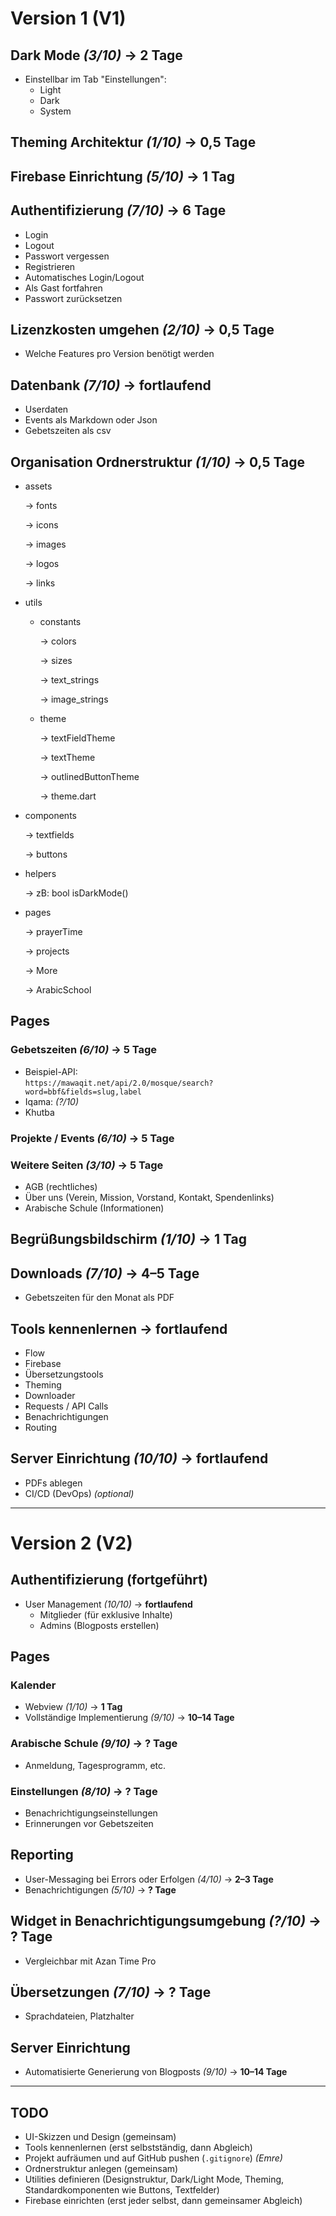 # Version 1 (V1)

## Dark Mode *(3/10)* → **2 Tage**
- Einstellbar im Tab "Einstellungen":
  - Light
  - Dark
  - System

## Theming Architektur *(1/10)* → **0,5 Tage**

## Firebase Einrichtung *(5/10)* → **1 Tag**

## Authentifizierung *(7/10)* → **6 Tage**
- Login  
- Logout  
- Passwort vergessen  
- Registrieren  
- Automatisches Login/Logout  
- Als Gast fortfahren
- Passwort zurücksetzen

## Lizenzkosten umgehen *(2/10)* → **0,5 Tage**
- Welche Features pro Version benötigt werden

## Datenbank *(7/10)* → **fortlaufend**
- Userdaten
- Events als Markdown oder Json
- Gebetszeiten als csv

## Organisation Ordnerstruktur *(1/10)* → **0,5 Tage**

- assets 

  -> fonts

  -> icons 

  -> images 

  -> logos 
  
  -> links 

- utils  

  - constants

    -> colors

    -> sizes

    -> text_strings

    -> image_strings


  - theme

    -> textFieldTheme

    -> textTheme

    -> outlinedButtonTheme

    -> theme.dart

- components

  -> textfields

  -> buttons

- helpers

  -> zB: bool isDarkMode()

- pages

  -> prayerTime

  -> projects

  -> More

  -> ArabicSchool


## Pages

### Gebetszeiten *(6/10)* → **5 Tage**
- Beispiel-API:  
  `https://mawaqit.net/api/2.0/mosque/search?word=bbf&fields=slug,label`
- Iqama: *(?/10)*
- Khutba

### Projekte / Events *(6/10)* → **5 Tage**

### Weitere Seiten *(3/10)* → **5 Tage**
- AGB (rechtliches)  
- Über uns (Verein, Mission, Vorstand, Kontakt, Spendenlinks)  
- Arabische Schule (Informationen)

## Begrüßungsbildschirm *(1/10)* → **1 Tag**

## Downloads *(7/10)* → **4–5 Tage**
- Gebetszeiten für den Monat als PDF

## Tools kennenlernen → **fortlaufend**
- Flow  
- Firebase  
- Übersetzungstools  
- Theming  
- Downloader  
- Requests / API Calls  
- Benachrichtigungen  
- Routing  

## Server Einrichtung *(10/10)* → **fortlaufend**
- PDFs ablegen  
- CI/CD (DevOps) *(optional)*

---

# Version 2 (V2)

## Authentifizierung (fortgeführt)
- User Management *(10/10)* → **fortlaufend**
  - Mitglieder (für exklusive Inhalte)  
  - Admins (Blogposts erstellen)

## Pages

### Kalender
- Webview *(1/10)* → **1 Tag**  
- Vollständige Implementierung *(9/10)* → **10–14 Tage**

### Arabische Schule *(9/10)* → **? Tage**
- Anmeldung, Tagesprogramm, etc.

### Einstellungen *(8/10)* → **? Tage**
- Benachrichtigungseinstellungen  
- Erinnerungen vor Gebetszeiten

## Reporting

- User-Messaging bei Errors oder Erfolgen *(4/10)* → **2–3 Tage**  
- Benachrichtigungen *(5/10)* → **? Tage**

## Widget in Benachrichtigungsumgebung *(?/10)* → **? Tage**
- Vergleichbar mit Azan Time Pro

## Übersetzungen *(7/10)* → **? Tage**
- Sprachdateien, Platzhalter

## Server Einrichtung
- Automatisierte Generierung von Blogposts *(9/10)* → **10–14 Tage**

---

## TODO

- UI-Skizzen und Design (gemeinsam)
- Tools kennenlernen (erst selbstständig, dann Abgleich)
- Projekt aufräumen und auf GitHub pushen (`.gitignore`) *(Emre)*
- Ordnerstruktur anlegen (gemeinsam)
- Utilities definieren (Designstruktur, Dark/Light Mode, Theming, Standardkomponenten wie Buttons, Textfelder)
- Firebase einrichten (erst jeder selbst, dann gemeinsamer Abgleich)
